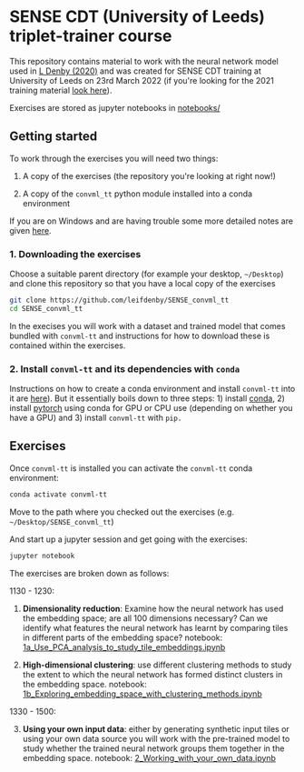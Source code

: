 # SENSE CDT (University of Leeds) triplet-trainer course

This repository contains material to work with the neural network model used in
[L Denby
(2020)](https://agupubs.onlinelibrary.wiley.com/doi/10.1029/2019GL085190)
and was created for SENSE CDT training at University of Leeds on 23rd
March 2022 (if you're looking for the 2021 training material [look
here](https://github.com/leifdenby/SENSE_convml_tt/tree/3167552a729d79af37f1c119fbe1753ee5445589)).

Exercises are stored as jupyter notebooks in [notebooks/](notebooks/)

## Getting started

To work through the exercises you will need two things:

1) A copy of the exercises (the repository you're looking at right now!)

2) A copy of the `convml_tt` python module installed into a conda
environment

If you are on Windows and are having trouble some more detailed notes are
given [here](README.windows.md).

### 1. Downloading the exercises

Choose a suitable parent directory (for example your desktop, `~/Desktop`)
and clone this repository so that you have a local copy of the exercises

```bash
git clone https://github.com/leifdenby/SENSE_convml_tt
cd SENSE_convml_tt
```

In the execises you will work with a dataset and trained model that comes
bundled with `convml-tt` and instructions for how to download these is
contained within the exercises.

### 2. Install `convml-tt` and its dependencies with `conda`

Instructions on how to create a conda environment and install `convml-tt`
into it are
[here](https://github.com/leifdenby/convml_tt#getting-started)). But it
essentially boils down to three steps: 1) install
[conda](https://docs.conda.io/en/latest/miniconda.html), 2) install
[pytorch](https://pytorch.org/get-started/locally/) using conda for GPU or CPU
use (depending on whether you have a GPU) and 3) install `convml-tt` with `pip.`

## Exercises

Once `convml-tt` is installed you can activate the `convml-tt` conda
environment:

```bash
conda activate convml-tt
```

Move to the path where you checked out the exercises (e.g.
`~/Desktop/SENSE_convml_tt`)

And start up a jupyter session and get going with the exercises:

```bash
jupyter notebook
```

The exercises are broken down as follows:

1130 - 1230:

1) **Dimensionality reduction**: Examine how the neural
   network has used the embedding space; are all 100 dimensions necessary? Can
   we identify what features the neural network has learnt by comparing tiles
   in different parts of the embedding space? notebook: [1a_Use_PCA_analysis_to_study_tile_embeddings.ipynb](notebooks/1a_Use_PCA_analysis_to_study_tile_embeddings.ipynb)

2) **High-dimensional clustering**: use different
   clustering methods to study the extent to which the neural network has
   formed distinct clusters in the embedding space.
   notebook: [1b_Exploring_embedding_space_with_clustering_methods.ipynb](notebooks/1b_Exploring_embedding_space_with_clustering_methods.ipynb)

1330 - 1500:

3) **Using your own input data**: either by generating synthetic input tiles or
   using your own data source you will work with the pre-trained model to study
   whether the trained neural network groups them together in the embedding
   space. notebook:
   [2_Working_with_your_own_data.ipynb](notebooks/2_Working_with_your_own_data.ipynb)
